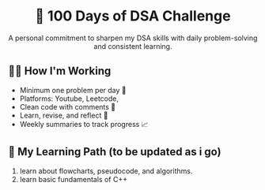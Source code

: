 <h1 align="center"><strong>🚀 100 Days of DSA Challenge</strong></h1>

<p align="center">
A personal commitment to sharpen my DSA skills with daily problem-solving and consistent learning.
</p>


## 💪🏻 How I'm Working

- Minimum one problem per day 🧠  
- Platforms: Youtube, Leetcode, 
- Clean code with comments 💬  
- Learn, revise, and reflect 🔁  
- Weekly summaries to track progress 📈


## 🧭 My Learning Path (to be updated as i go)
1. learn about flowcharts, pseudocode, and algorithms.
2. learn basic fundamentals of C++


